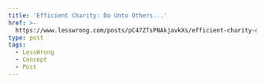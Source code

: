 ```yaml
---
title: 'Efficient Charity: Do Unto Others...'
href: >-
  https://www.lesswrong.com/posts/pC47ZTsPNAkjavkXs/efficient-charity-do-unto-others
type: post
tags:
  - LessWrong
  - Concept
  - Post
---
```


